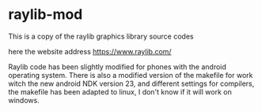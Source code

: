 # raylib-mod
This is a copy of the raylib graphics library source codes

here the website address https://www.raylib.com/

Raylib code has been slightly modified for phones with the android operating system.
There is also a modified version of the makefile for work witch the new android NDK version 23,
and different settings for compilers, the makefile has been adapted to linux,
 I don't know if it will work on windows. 

